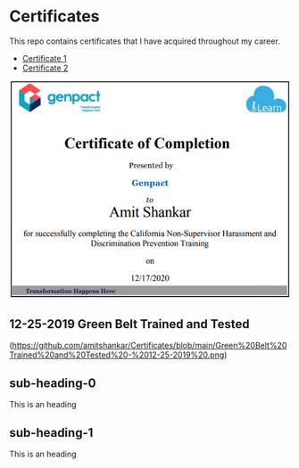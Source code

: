 # Certificates
This repo contains certificates that I have acquired throughout my career. 


  * [Certificate 1](#sub-heading-0)
  * [Certificate 2](#sub-heading-1)

![GitHub Logo](https://github.com/amitshankar/Certificates/blob/main/California%20Non%20Supervisor%20Harassment%20and%20Discrimination%20Prevention%20Training%2012-17-2020.png)





## 12-25-2019 Green Belt Trained and Tested
(https://github.com/amitshankar/Certificates/blob/main/Green%20Belt%20Trained%20and%20Tested%20-%2012-25-2019%20.png)



## sub-heading-0
This is an heading



















## sub-heading-1
This is an heading
